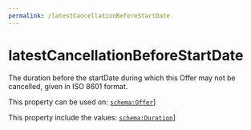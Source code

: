 ```yaml
---
permalink: /latestCancellationBeforeStartDate
---
```


# latestCancellationBeforeStartDate
The duration before the startDate during which this Offer may not be cancelled, given in ISO 8601 format.

This property can be used on: [`schema:Offer`](https://schema.org/Offer)]

This property include the values: [`schema:Duration`](https://schema.org/Duration)]
